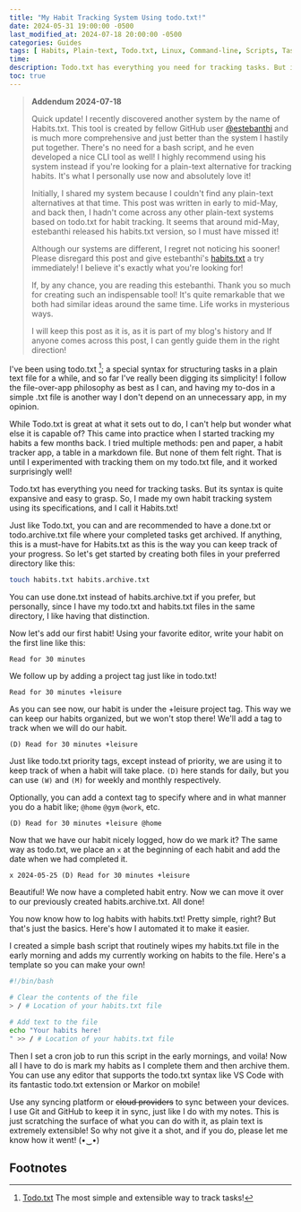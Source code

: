 ```yaml
---
title: "My Habit Tracking System Using todo.txt!"
date: 2024-05-31 19:00:00 -0500
last_modified_at: 2024-07-18 20:00:00 -0500
categories: Guides
tags: [ Habits, Plain-text, Todo.txt, Linux, Command-line, Scripts, Tasks ]
time: 
description: Todo.txt has everything you need for tracking tasks. But its syntax is quite expansive and easy to grasp. So, I made my own habit tracking system using its specifications and I call it Habits.txt.
toc: true 
---
```

> **Addendum 2024-07-18**
>
>Quick update! I recently discovered another system by the name of Habits.txt. This tool is created by fellow GitHub user [@estebanthi](https://github.com/estebanthi) and is much more comprehensive and just better than the system I hastily put together. There's no need for a bash script, and he even developed a nice CLI tool as well! I highly recommend using his system instead if you're looking for a plain-text alternative for tracking habits. It's what I personally use now and absolutely love it!
>
> Initially, I shared my system because I couldn't find any plain-text alternatives at that time. This post was written in early to mid-May, and back then, I hadn't come across any other plain-text systems based on todo.txt for habit tracking. It seems that around mid-May, estebanthi released his habits.txt version, so I must have missed it!
>
> Although our systems are different, I regret not noticing his sooner! Please disregard this post and give estebanthi's [habits.txt](https://github.com/estebanthi/habits.txt) a try immediately! I believe it's exactly what you're looking for!
>
> If, by any chance, you are reading this estebanthi. Thank you so much for creating such an indispensable tool! It's quite remarkable that we both had similar ideas around the same time. Life works in mysterious ways.
>
> I will keep this post as it is, as it is part of my blog's history and If anyone comes across this post, I can gently guide them in the right direction!


I've been using todo.txt [^1]; a special syntax for structuring tasks in a plain text file for a while, and so far I've really been digging its simplicity! I follow the file-over-app philosophy as best as I can, and having my to-dos in a simple .txt file is another way I don't depend on an unnecessary app, in my opinion.

While Todo.txt is great at what it sets out to do, I can't help but wonder what else it is capable of? This came into practice when I started tracking my habits a few months back. I tried multiple methods: pen and paper, a habit tracker app, a table in a markdown file. But none of them felt right. That is until I experimented with tracking them on my todo.txt file, and it worked surprisingly well!

Todo.txt has everything you need for tracking tasks. But its syntax is quite expansive and easy to grasp. So, I made my own habit tracking system using its specifications, and I call it Habits.txt!

Just like Todo.txt, you can and are recommended to have a done.txt or todo.archive.txt file where your completed tasks get archived. If anything, this is a must-have for Habits.txt as this is the way you can keep track of your progress. So let's get started by creating both files in your preferred directory like this:

```bash
touch habits.txt habits.archive.txt
```

You can use done.txt instead of habits.archive.txt if you prefer, but personally, since I have my todo.txt and habits.txt files in the same directory, I like having that distinction.

Now let's add our first habit! Using your favorite editor, write your habit on the first line like this:

``` plaintext
Read for 30 minutes
```

We follow up by adding a project tag just like in todo.txt!

``` plaintext
Read for 30 minutes +leisure
```

As you can see now, our habit is under the +leisure project tag. This way we can keep our habits organized, but we won't stop there! We'll add a tag to track when we will do our habit.

``` plaintext
(D) Read for 30 minutes +leisure
```

Just like todo.txt priority tags, except instead of priority, we are using it to keep track of when a habit will take place. `(D)` here stands for daily, but you can use `(W)` and `(M)` for weekly and monthly respectively.

Optionally, you can add a context tag to specify where and in what manner you do a habit like; `@home` `@gym` `@work`, etc.

``` plaintext
(D) Read for 30 minutes +leisure @home
```

Now that we have our habit nicely logged, how do we mark it? The same way as todo.txt, we place an `x` at the beginning of each habit and add the date when we had completed it.

``` plaintext
x 2024-05-25 (D) Read for 30 minutes +leisure
```

Beautiful! We now have a completed habit entry. Now we can move it over to our previously created habits.archive.txt. All done!

You now know how to log habits with habits.txt! Pretty simple, right? But that's just the basics. Here's how I automated it to make it easier.

I created a simple bash script that routinely wipes my habits.txt file in the early morning and adds my currently working on habits to the file. Here's a template so you can make your own!

``` bash
#!/bin/bash

# Clear the contents of the file
> / # Location of your habits.txt file

# Add text to the file
echo "Your habits here!
" >> / # Location of your habits.txt file
```

Then I set a cron job to run this script in the early mornings, and voila! Now all I have to do is mark my habits as I complete them and then archive them. You can use any editor that supports the todo.txt syntax like VS Code with its fantastic todo.txt extension or Markor on mobile!

Use any syncing platform or ~~cloud providers~~ to sync between your devices. I use Git and GitHub to keep it in sync, just like I do with my notes. This is just scratching the surface of what you can do with it, as plain text is extremely extensible! So why not give it a shot, and if you do, please let me know how it went! (•‿•)

## Footnotes

[^1]: [Todo.txt](http://todotxt.org/) The most simple and extensible way to track tasks!
